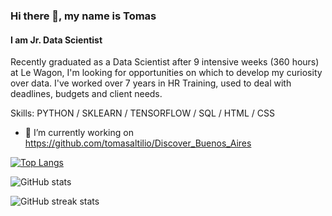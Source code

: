 ### Hi there 👋, my name is Tomas
#### I am Jr. Data Scientist

Recently graduated as a Data Scientist after 9 intensive weeks (360 hours) at Le Wagon, I'm looking for opportunities on which to develop my curiosity over data. I've worked over 7 years in HR Training, used to deal with deadlines, budgets and client needs. 

Skills: PYTHON / SKLEARN / TENSORFLOW / SQL / HTML / CSS

- 🔭 I’m currently working on https://github.com/tomasaltilio/Discover_Buenos_Aires 



[![Top Langs](https://github-readme-stats.vercel.app/api/top-langs/?username=tomasaltilio)](https://github.com/anuraghazra/github-readme-stats)

![GitHub stats](https://github-readme-stats.vercel.app/api?username=tomasaltilio&show_icons=true)  

![GitHub streak stats](https://github-readme-streak-stats.herokuapp.com/?user=tomasaltilio)  


